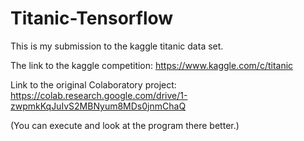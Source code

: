 # Titanic-Tensorflow
This is my submission to the kaggle titanic data set.

The link to the kaggle competition: https://www.kaggle.com/c/titanic

Link to the original Colaboratory project: https://colab.research.google.com/drive/1-zwpmkKqJuIvS2MBNyum8MDs0jnmChaQ

(You can execute and look at the program there better.)
